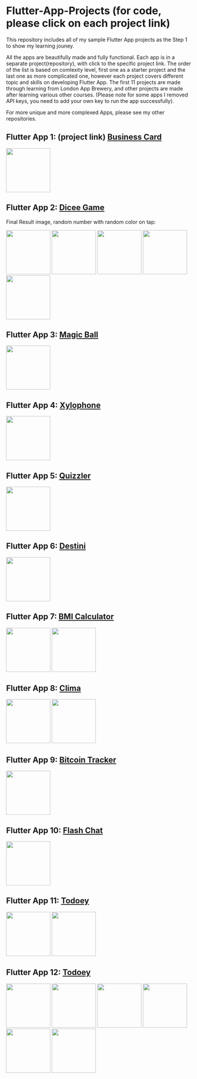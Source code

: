 # Flutter-App-Projects (for code, please click on each project link)
This repository includes all of my sample Flutter App projects as the Step 1 to show my learning jouney. 

All the apps are beautifully made and fully functional. Each app is in a separate project(repository), with click to the specific project link. The order of the list is based on comlexity level, first one as a starter project and the last one as more complicated one, however each project covers different topic and skills on developing Flutter App. The first 11 projects are made through learning from London App Brewery, and other projects are made after learning various other courses. (Please note for some apps I removed API keys, you need to add your own key to run the app successfully).

For more unique and more complexed Apps, please see my other repositories. 

## Flutter App 1: (project link) <a href="https://github.com/lutang123/business_card_flutter">Business Card</a>

<img src="BusinessCard_iOS.png" width="120"> 

## Flutter App 2: <a href="https://github.com/lutang123/dicee-game-flutter">Dicee Game</a>

Final Result image, random number with random color on tap:
<p float="left">
  <img src="screenshot1.png" width="120" />
  <img src="screenshot2.png" width="120" /> 
  <img src="screenshot3.png" width="120" />
  <img src="screenshot4.png" width="120" />
  <img src="screenshot5.png" width="120" />
</p>

## Flutter App 3: <a href="https://github.com/lutang123/magic-8-ball-flutter-v2">Magic Ball</a>

<img src="magic_ball.png" width="120"> 

## Flutter App 4: <a href="https://github.com/lutang123/xylophone-flutter">Xylophone</a>

<img src="xylophone.png" width="120">

## Flutter App 5: <a href="https://github.com/lutang123/quizzler-flutter">Quizzler</a>

<img src="quizzler.png" width="120">

## Flutter App 6: <a href="https://github.com/lutang123/destini-flutter">Destini</a>

<img src="destini.png" width="120">

## Flutter App 7: <a href="https://github.com/lutang123/bmi-calculator-flutter">BMI Calculator</a>

<p float="right">
  <img src="BMI1.png" width="120" />
  <img src="BMI2.png" width="120" /> 
</p>

## Flutter App 8: <a href="https://github.com/lutang123/clima-flutter">Clima</a>

<p float="right">
  <img src="weather1.png" width="120" />
  <img src="weather2.png" width="120" /> 
</p>

## Flutter App 9: <a href="https://github.com/lutang123/coin-tracker">Bitcoin Tracker</a>

<img src="bitcoin.png" width="120">

## Flutter App 10: <a href="https://github.com/lutang123/Flash-chat">Flash Chat</a>

<img src="flashchat.png" width="120">

## Flutter App 11: <a href="https://github.com/lutang123/todoey">Todoey</a>

<p float="right">
  <img src="todoey1.png" width="120" />
  <img src="todoey2.png" width="120" /> 
</p>

## Flutter App 12: <a href="https://github.com/lutang123/Timer-Tracker-Flutter">Todoey</a>

<p float="left">
  <img src="timetracker1.png" width="120" />
  <img src="timetracker2.png" width="120" /> 
  <img src="timetracker3.png" width="120" />
  <img src="timetracker4.png" width="120" />
  <img src="timetracker5.png" width="120" />
  <img src="timetracker6.png" width="120" />
</p>





